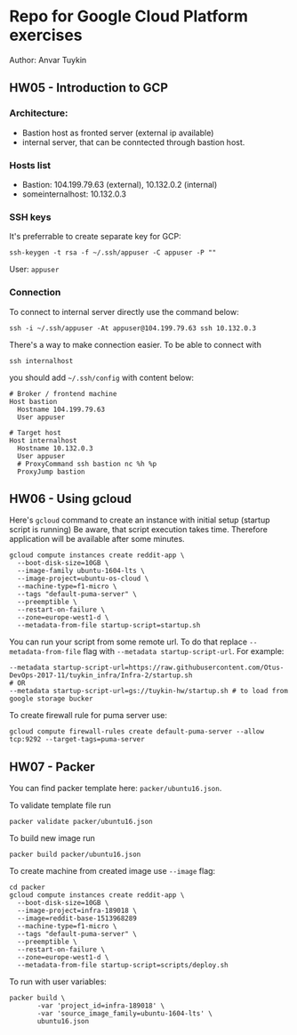 # Repo for Google Cloud Platform exercises

Author: Anvar Tuykin

## HW05 - Introduction to GCP

### Architecture:
- Bastion host as fronted server (external ip available)
- internal server, that can be conntected through bastion host.

### Hosts list
- Bastion: 104.199.79.63 (external), 10.132.0.2 (internal)
- someinternalhost: 10.132.0.3

### SSH keys

It's preferrable to create separate key for GCP:

```(bash)
ssh-keygen -t rsa -f ~/.ssh/appuser -C appuser -P ""
```

User: `appuser`

### Connection

To connect to internal server directly use the command below:
```(bash)
ssh -i ~/.ssh/appuser -At appuser@104.199.79.63 ssh 10.132.0.3
```

There's a way to make connection easier. To be able to connect with

```
ssh internalhost
```

you should add `~/.ssh/config` with content below:

```
# Broker / frontend machine
Host bastion
  Hostname 104.199.79.63
  User appuser

# Target host
Host internalhost
  Hostname 10.132.0.3
  User appuser
  # ProxyCommand ssh bastion nc %h %p
  ProxyJump bastion
```

## HW06 - Using gcloud

Here's `gcloud` command to create an instance with initial setup (startup script is running)
Be aware, that script execution takes time. Therefore application will be available after some minutes.

```(bash)
gcloud compute instances create reddit-app \
  --boot-disk-size=10GB \
  --image-family ubuntu-1604-lts \
  --image-project=ubuntu-os-cloud \
  --machine-type=f1-micro \
  --tags "default-puma-server" \
  --preemptible \
  --restart-on-failure \
  --zone=europe-west1-d \
  --metadata-from-file startup-script=startup.sh
```

You can run your script from some remote url. To do that replace `--metadata-from-file` flag with `--metadata startup-script-url`. For example:
```(bash)
--metadata startup-script-url=https://raw.githubusercontent.com/Otus-DevOps-2017-11/tuykin_infra/Infra-2/startup.sh
# OR
--metadata startup-script-url=gs://tuykin-hw/startup.sh # to load from google storage bucker
```

To create firewall rule for puma server use:
```(bash)
gcloud compute firewall-rules create default-puma-server --allow tcp:9292 --target-tags=puma-server
```

## HW07 - Packer

You can find packer template here: `packer/ubuntu16.json`.

To validate template file run
```(bash)
packer validate packer/ubuntu16.json
```

To build new image run
```(bash)
packer build packer/ubuntu16.json
```

To create machine from created image use `--image` flag:
```(bash)
cd packer
gcloud compute instances create reddit-app \
  --boot-disk-size=10GB \
  --image-project=infra-189018 \
  --image=reddit-base-1513968289 
  --machine-type=f1-micro \
  --tags "default-puma-server" \
  --preemptible \
  --restart-on-failure \
  --zone=europe-west1-d \
  --metadata-from-file startup-script=scripts/deploy.sh
```

To run with user variables:
```(bash)
packer build \
       -var 'project_id=infra-189018' \
       -var 'source_image_family=ubuntu-1604-lts' \
       ubuntu16.json
```
